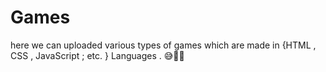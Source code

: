 # Games
here we can uploaded  various types of games  which are made in {HTML , CSS , JavaScript ; etc. } Languages . 😅🤨🧐
